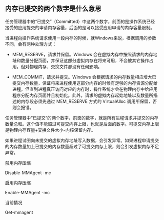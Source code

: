 ## 内存已提交的两个数字是什么意思

任务管理器中的“已提交”（Committed）中这两个数字，前面的是操作系统已经接受的应用提交的申请内存容量，后面的是可以接受应用申请的内存容量限制。

当进程向操作系统请求使用一段内存的时候，就Windows来说，根据调用的参数不同，会有两种处理方式：

- MEM_RESERVE，请求并保留。Windows 会在虚拟内存中按照请求的内存地址和数量分配页面，并保证这部分虚拟内存在将来可用，不会被其它操作占用。但对物理内存、交换文件都没有任何影响。

- MEM_COMMIT，请求并提交。Windows 会根据请求的内存数量相应增大已提交内存数量，保证将来进程使用这部分内存的时候有足够的内存资源分配给进程。但直到进程真正访问对应的内存时，操作系统才会在物理内存中给应用程序分配内存页面并且初始化。此外，请求的虚拟内存起始地址以及数量所描述的内存段必须先通过 MEM_RESERVE 方式的 VirtualAlloc 调用所保留，否则会报错。

任务管理器中“已提交”的两个数字，前面的数字，就是所有进程请求并提交的内存数量总和。这个值不能超过可提交内存上限，也就是后面的数字。可提交内存上限是物理内存容量+交换文件大小-内核保留内存。

如果进程试图向未提交的虚拟内存地址写入数据，会引发异常。如果进程申请提交的内存数量加上已提交的内存数量超过了可提交内存上限，则会引发虚拟内存不足异常。


禁用内存压缩

Disable-MMAgent -mc

启用内存压缩

Enable-MMAgent -mc

当前情况

Get-mmagent
